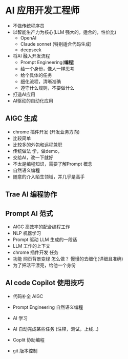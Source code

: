 # AI 应用开发工程师
- 不做传统程序员
- 以智能生产力为核心(LLM 强大的，适合的，性价比)
  - OpenAI 
  - Claude sonnet (特别适合代码生成)
  - deepseek
- 将AI 融入开发流程
  - Prompt Engineering(**编程**) 
   - 给一个身份，像人一样思考  
   - 给个具体的任务
   - 细化流程，清晰准确
   - 遵守什么规则，不要做什么
 - 打造AI应用
 - AI驱动的自动化应用

## AIGC 生成
- chrome 插件开发 (开发业务方向)
 - 比较简单
 - 比较多的外包和远程兼职  
 - 传统做法
   学，做demo，
 - 交给AI，改一下就好  
 - 不太是编程知识，需要了解Prompt 概念
 - 自然语义编程
 - 随意的介入陌生领域，并几乎是高手

## Trae AI 编程协作
  
## Prompt AI 范式
  - AIGC 高效率的配合编程工作
  - NLP 机器学习
  - Prompt 驱动 LLM 生成的一段话 
  - LLM 工作的上下文
   - chrome 插件开发 任务  
   - 功能 网页背景变绿 怎么做？ 慢慢的去细化(详细且准确)
   - 为了把活干漂亮，给他一个身份

## AI code Copilot 使用技巧
  - 代码补全 AIGC
  - Prompt Engineering 自然语义编程
  - AI 学习
  - AI 自动完成某些任务 (注释，测试，上线...)
  - Coplit 协助编程

- git 版本控制